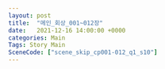 ```yaml
---
layout: post
title:  "메인_회상_001~012장"
date:   2021-12-16 14:00:00 +0000
categories: Main
Tags: Story Main
SceneCode: ["scene_skip_cp001-012_q1_s10"]
---
```

